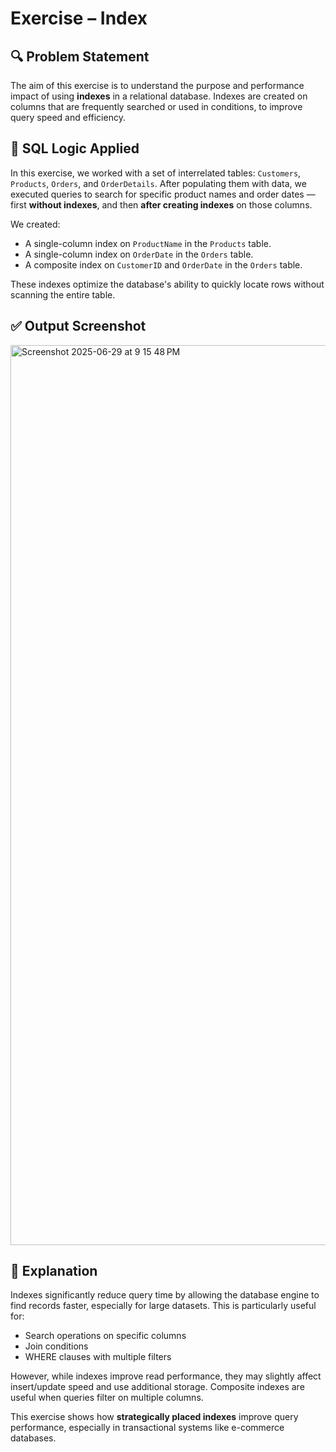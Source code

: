 # Exercise – Index

## 🔍 Problem Statement

The aim of this exercise is to understand the purpose and performance impact of using **indexes** in a relational database. Indexes are created on columns that are frequently searched or used in conditions, to improve query speed and efficiency.

## 🧠 SQL Logic Applied

In this exercise, we worked with a set of interrelated tables: `Customers`, `Products`, `Orders`, and `OrderDetails`. After populating them with data, we executed queries to search for specific product names and order dates — first **without indexes**, and then **after creating indexes** on those columns.

We created:
- A single-column index on `ProductName` in the `Products` table.
- A single-column index on `OrderDate` in the `Orders` table.
- A composite index on `CustomerID` and `OrderDate` in the `Orders` table.

These indexes optimize the database's ability to quickly locate rows without scanning the entire table.

## ✅ Output Screenshot

<img width="1440" alt="Screenshot 2025-06-29 at 9 15 48 PM" src="https://github.com/user-attachments/assets/1c82b4d7-3a76-43b2-a1b5-d01af906888e" />


## 🧾 Explanation

Indexes significantly reduce query time by allowing the database engine to find records faster, especially for large datasets. This is particularly useful for:
- Search operations on specific columns
- Join conditions
- WHERE clauses with multiple filters

However, while indexes improve read performance, they may slightly affect insert/update speed and use additional storage. Composite indexes are useful when queries filter on multiple columns.

This exercise shows how **strategically placed indexes** improve query performance, especially in transactional systems like e-commerce databases.
